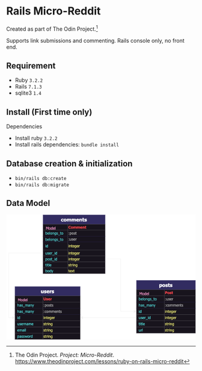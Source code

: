 # Rails Micro-Reddit

Created as part of The Odin Project.[^1] 

Supports link submissions and commenting. Rails console only, no front end.

## Requirement

- Ruby `3.2.2`
- Rails `7.1.3`
- sqlite3 `1.4`

## Install  (First time only)
Dependencies
- Install ruby `3.2.2`
- Install rails dependencies: `bundle install`

## Database creation & initialization

- `bin/rails db:create`
- `bin/rails db:migrate`

## Data Model

![Data model](micro-reddit.drawio.png)

[^1]: The Odin Project. _Project: Micro-Reddit_. https://www.theodinproject.com/lessons/ruby-on-rails-micro-reddit
